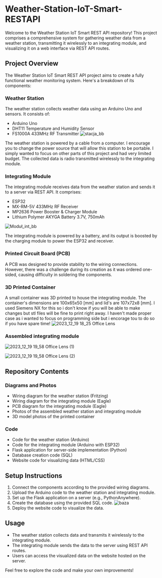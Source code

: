 # Weather-Station-IoT-Smart-RESTAPI
Welcome to the Weather Station IoT Smart REST API repository! This project comprises a comprehensive system for gathering weather data from a weather station, transmitting it wirelessly to an integrating module, and visualizing it on a web interface via REST API routes.

## Project Overview

The Weather Station IoT Smart REST API project aims to create a fully functional weather monitoring system. Here's a breakdown of its components:

### Weather Station
The weather station collects weather data using an Arduino Uno and sensors. It consists of:
- Arduino Uno
- DHT11 Temperature and Humidity Sensor
- FS1000A 433MHz RF Transmitter
![stacja_bb](https://github.com/nervles/Weather-Station-IoT-Smart-RESTAPI/assets/130153131/11db2c48-978f-4326-8dc2-ddb22589e30e)

The weather station is powered by a cable from a computer. I encourage you to change the power source that will allow this station to be portable. I simply wanted to focus on other parts of this project and had very limited budget. The collected data is radio transmitted wirelessly to the integrating module.

### Integrating Module
The integrating module receives data from the weather station and sends it to a server via REST API. It comprises:
- ESP32
- MX-RM-5V 433MHz RF Receiver
- MP2636 Power Booster & Charger Module
- Lithium Polymer AKYGA Battery 3.7V, 750mAh

![Moduł_int_bb](https://github.com/nervles/Weather-Station-IoT-Smart-RESTAPI/assets/130153131/36a7a068-d4cf-401f-8743-53b287f9ed20)

The integrating module is powered by a battery, and its output is boosted by the charging module to power the ESP32 and receiver.

### Printed Circuit Board (PCB)
A PCB was designed to provide stability to the wiring connections. However, there was a challenge during its creation as it was ordered one-sided, causing difficulty in soldering the components.

### 3D Printed Container
A small container was 3D printed to house the integrating module. The container's dimensions are 100x65x50 [mm] and lid's are 107x72x8 [mm]. I used Siemens NX for this so i don't know if you will be able to make changes but stl files will be fine to print right away. I haven't made proper case as i wanted to focus on programming side but i encorage tou to do so if you have spare time!
![2023_12_19 18_25 Office Lens](https://github.com/nervles/Weather-Station-IoT-Smart-RESTAPI/assets/130153131/f8efacde-7a2d-423d-845a-f3d6d8cb7a48)

### Assembled integrating module
![2023_12_19 19_58 Office Lens (1)](https://github.com/nervles/Weather-Station-IoT-Smart-RESTAPI/assets/130153131/1b7542c4-69b7-40cb-a59d-efc38acc7a04)

![2023_12_19 19_58 Office Lens (2)](https://github.com/nervles/Weather-Station-IoT-Smart-RESTAPI/assets/130153131/3f9744e3-d6c8-4a82-82c3-36c0c08019c5)

## Repository Contents

### Diagrams and Photos
- Wiring diagram for the weather station (Fritzing)
- Wiring diagram for the integrating module (Eagle)
- PCB diagram for the integrating module (Eagle)
- Photos of the assembled weather station and integrating module
- 3D model photos of the printed container

### Code
- Code for the weather station (Arduino)
- Code for the integrating module (Arduino with ESP32)
- Flask application for server-side implementation (Python)
- Database creation code (SQL)
- Website code for visualizing data (HTML/CSS)

## Setup Instructions

1. Connect the components according to the provided wiring diagrams.
2. Upload the Arduino code to the weather station and integrating module.
3. Set up the Flask application on a server (e.g., PythonAnywhere).
4. Create the database using the provided SQL code.
![baza](https://github.com/nervles/Weather-Station-IoT-Smart-RESTAPI/assets/130153131/38502eed-e096-4185-9974-f735f3190816)
5. Deploy the website code to visualize the data.

## Usage

- The weather station collects data and transmits it wirelessly to the integrating module.
- The integrating module sends the data to the server using REST API routes.
- Users can access the visualized data on the website hosted on the server.

Feel free to explore the code and make your own improvements!
